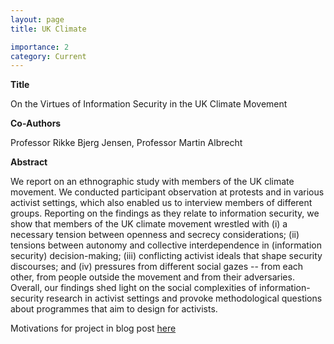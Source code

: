 ```yaml
---
layout: page
title: UK Climate

importance: 2
category: Current
---
```


__Title__

On the Virtues of Information Security in the UK Climate Movement

__Co-Authors__ 

Professor Rikke Bjerg Jensen, Professor Martin Albrecht

__Abstract__

We report on an ethnographic study with members of the UK climate movement. We conducted participant observation at protests and in various activist settings, which also enabled us to interview members of different groups. Reporting on the findings as they relate to information security, we show that members of the UK climate movement wrestled with (i) a necessary tension between openness and secrecy considerations; (ii) tensions between autonomy and collective interdependence in (information security) decision-making; (iii) conflicting activist ideals that shape security discourses; and (iv) pressures from different social gazes -- from each other, from people outside the movement and from their adversaries. Overall, our findings shed light on the social complexities of information-security research in activist settings and provoke methodological questions about programmes that aim to design for activists.

Motivations for project in blog post [here](https://mikaelabrough.github.io/blog/2024/uk_climate/)


